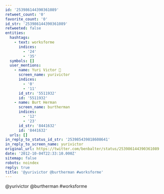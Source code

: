 ```yaml
---
id: '253986144390361089'
retweet_count: '0'
favorite_count: '0'
id_str: '253986144390361089'
retweeted: false
entities:
  hashtags:
    - text: worksforme
      indices:
        - '24'
        - '35'
  symbols: []
  user_mentions:
    - name: Yuri Victor 🖤
      screen_name: yurivictor
      indices:
        - '0'
        - '11'
      id_str: '5511932'
      id: '5511932'
    - name: Burt Herman
      screen_name: burtherman
      indices:
        - '12'
        - '23'
      id_str: '8441632'
      id: '8441632'
  urls: []
in_reply_to_status_id_str: '253985439818608641'
in_reply_to_screen_name: yurivictor
original_url: https://twitter.com/benbalter/status/253986144390361089
date: '2012-10-04T22:33:10.000Z'
sitemap: false
robots: noindex
reply: true
title: '@yurivictor @burtherman #worksforme'
---
```


@yurivictor @burtherman #worksforme